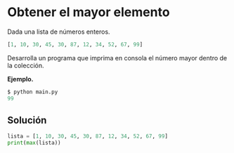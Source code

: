 # Obtener el mayor elemento

Dada una lista de números enteros.

```python
[1, 10, 30, 45, 30, 87, 12, 34, 52, 67, 99]
```

Desarrolla un programa que imprima en consola el número mayor dentro de la colección.

**Ejemplo.**
```python
$ python main.py
99
```
## Solución

```python
lista = [1, 10, 30, 45, 30, 87, 12, 34, 52, 67, 99]
print(max(lista))
```